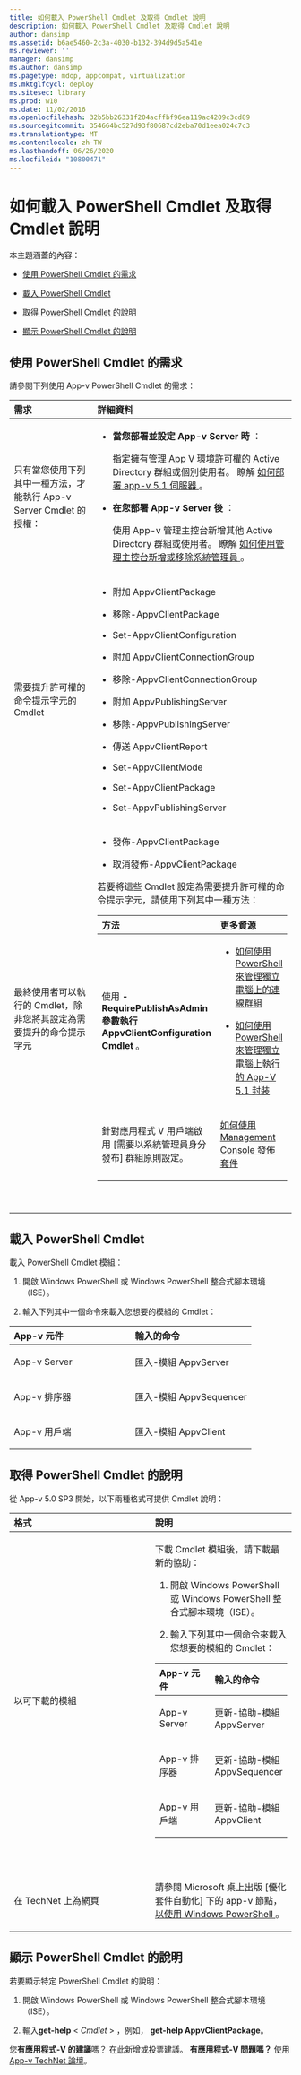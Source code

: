 ```yaml
---
title: 如何載入 PowerShell Cmdlet 及取得 Cmdlet 說明
description: 如何載入 PowerShell Cmdlet 及取得 Cmdlet 說明
author: dansimp
ms.assetid: b6ae5460-2c3a-4030-b132-394d9d5a541e
ms.reviewer: ''
manager: dansimp
ms.author: dansimp
ms.pagetype: mdop, appcompat, virtualization
ms.mktglfcycl: deploy
ms.sitesec: library
ms.prod: w10
ms.date: 11/02/2016
ms.openlocfilehash: 32b5bb26331f204acffbf96ea119ac4209c3cd89
ms.sourcegitcommit: 354664bc527d93f80687cd2eba70d1eea024c7c3
ms.translationtype: MT
ms.contentlocale: zh-TW
ms.lasthandoff: 06/26/2020
ms.locfileid: "10800471"
---
```

# 如何載入 PowerShell Cmdlet 及取得 Cmdlet 說明


本主題涵蓋的內容：

-   [使用 PowerShell Cmdlet 的需求](#bkmk-reqs-using-posh)

-   [載入 PowerShell Cmdlet](#bkmk-load-cmdlets)

-   [取得 PowerShell Cmdlet 的說明](#bkmk-get-cmdlet-help)

-   [顯示 PowerShell Cmdlet 的說明](#bkmk-display-help-cmdlet)

## <a href="" id="bkmk-reqs-using-posh"></a>使用 PowerShell Cmdlet 的需求


請參閱下列使用 App-v PowerShell Cmdlet 的需求：

<table>
<colgroup>
<col width="50%" />
<col width="50%" />
</colgroup>
<thead>
<tr class="header">
<th align="left">需求</th>
<th align="left">詳細資料</th>
</tr>
</thead>
<tbody>
<tr class="odd">
<td align="left"><p>只有當您使用下列其中一種方法，才能執行 App-v Server Cmdlet 的授權：</p></td>
<td align="left"><ul>
<li><p><strong>當您部署並設定 App-v Server 時 </strong> ：</p>
<p>指定擁有管理 App V 環境許可權的 Active Directory 群組或個別使用者。 瞭解 <a href="how-to-deploy-the-app-v-51-server.md" data-raw-source="[How to Deploy the App-V 5.1 Server](how-to-deploy-the-app-v-51-server.md)"> 如何部署 app-v 5.1 伺服器 </a> 。</p></li>
<li><p><strong>在您部署 App-v Server 後 </strong> ：</p>
<p>使用 App-v 管理主控台新增其他 Active Directory 群組或使用者。 瞭解 <a href="how-to-add-or-remove-an-administrator-by-using-the-management-console51.md" data-raw-source="[How to Add or Remove an Administrator by Using the Management Console](how-to-add-or-remove-an-administrator-by-using-the-management-console51.md)"> 如何使用管理主控台新增或移除系統管理員 </a> 。</p></li>
</ul></td>
</tr>
<tr class="even">
<td align="left"><p>需要提升許可權的命令提示字元的 Cmdlet</p></td>
<td align="left"><ul>
<li><p>附加 AppvClientPackage</p></li>
<li><p>移除-AppvClientPackage</p></li>
<li><p>Set-AppvClientConfiguration</p></li>
<li><p>附加 AppvClientConnectionGroup</p></li>
<li><p>移除-AppvClientConnectionGroup</p></li>
<li><p>附加 AppvPublishingServer</p></li>
<li><p>移除-AppvPublishingServer</p></li>
<li><p>傳送 AppvClientReport</p></li>
<li><p>Set-AppvClientMode</p></li>
<li><p>Set-AppvClientPackage</p></li>
<li><p>Set-AppvPublishingServer</p></li>
</ul></td>
</tr>
<tr class="odd">
<td align="left"><p>最終使用者可以執行的 Cmdlet，除非您將其設定為需要提升的命令提示字元</p></td>
<td align="left"><ul>
<li><p>發佈-AppvClientPackage</p></li>
<li><p>取消發佈-AppvClientPackage</p></li>
</ul>
<p>若要將這些 Cmdlet 設定為需要提升許可權的命令提示字元，請使用下列其中一種方法：</p>
<table>
<colgroup>
<col width="50%" />
<col width="50%" />
</colgroup>
<thead>
<tr class="header">
<th align="left">方法</th>
<th align="left">更多資源</th>
</tr>
</thead>
<tbody>
<tr class="odd">
<td align="left"><p><strong> </strong> 使用 <strong> -RequirePublishAsAdmin 參數執行 AppvClientConfiguration Cmdlet </strong> 。</p></td>
<td align="left"><ul>
<li><p><a href="how-to-manage-connection-groups-on-a-stand-alone-computer-by-using-powershell51.md#bkmk-admin-only-posh-topic-cg" data-raw-source="[How to Manage Connection Groups on a Stand-alone Computer by Using PowerShell](how-to-manage-connection-groups-on-a-stand-alone-computer-by-using-powershell51.md#bkmk-admin-only-posh-topic-cg)">如何使用 PowerShell 來管理獨立電腦上的連線群組</a></p></li>
<li><p><a href="how-to-manage-app-v-51-packages-running-on-a-stand-alone-computer-by-using-powershell.md" data-raw-source="[How to Manage App-V 5.1 Packages Running on a Stand-Alone Computer by Using PowerShell](how-to-manage-app-v-51-packages-running-on-a-stand-alone-computer-by-using-powershell.md)">如何使用 PowerShell 來管理獨立電腦上執行的 App-V 5.1 封裝</a></p></li>
</ul></td>
</tr>
<tr class="even">
<td align="left"><p>針對應用程式 V 用戶端啟用 [需要以系統管理員身分發布] 群組原則設定。</p></td>
<td align="left"><p><a href="how-to-publish-a-package-by-using-the-management-console-51.md" data-raw-source="[How to Publish a Package by Using the Management Console](how-to-publish-a-package-by-using-the-management-console-51.md)">如何使用 Management Console 發佈套件</a></p></td>
</tr>
</tbody>
</table>
<p> </p></td>
</tr>
</tbody>
</table>

 

## <a href="" id="bkmk-load-cmdlets"></a>載入 PowerShell Cmdlet

載入 PowerShell Cmdlet 模組：

1.  開啟 Windows PowerShell 或 Windows PowerShell 整合式腳本環境（ISE）。

2.  輸入下列其中一個命令來載入您想要的模組的 Cmdlet：

<table>
<colgroup>
<col width="50%" />
<col width="50%" />
</colgroup>
<thead>
<tr class="header">
<th align="left">App-v 元件</th>
<th align="left">輸入的命令</th>
</tr>
</thead>
<tbody>
<tr class="odd">
<td align="left"><p>App-v Server</p></td>
<td align="left"><p>匯入-模組 AppvServer</p></td>
</tr>
<tr class="even">
<td align="left"><p>App-v 排序器</p></td>
<td align="left"><p>匯入-模組 AppvSequencer</p></td>
</tr>
<tr class="odd">
<td align="left"><p>App-v 用戶端</p></td>
<td align="left"><p>匯入-模組 AppvClient</p></td>
</tr>
</tbody>
</table>

## <a href="" id="bkmk-get-cmdlet-help"></a>取得 PowerShell Cmdlet 的說明
從 App-v 5.0 SP3 開始，以下兩種格式可提供 Cmdlet 說明：

<table>
<colgroup>
<col width="50%" />
<col width="50%" />
</colgroup>
<thead>
<tr class="header">
<th align="left">格式</th>
<th align="left">說明</th>
</tr>
</thead>
<tbody>
<tr class="odd">
<td align="left"><p>以可下載的模組</p></td>
<td align="left"><p>下載 Cmdlet 模組後，請下載最新的協助：</p>
<ol>
<li><p>開啟 Windows PowerShell 或 Windows PowerShell 整合式腳本環境（ISE）。</p></li>
<li><p>輸入下列其中一個命令來載入您想要的模組的 Cmdlet：</p></li>
</ol>
<table>
<colgroup>
<col width="50%" />
<col width="50%" />
</colgroup>
<thead>
<tr class="header">
<th align="left">App-v 元件</th>
<th align="left">輸入的命令</th>
</tr>
</thead>
<tbody>
<tr class="odd">
<td align="left"><p>App-v Server</p></td>
<td align="left"><p>更新-協助-模組 AppvServer</p></td>
</tr>
<tr class="even">
<td align="left"><p>App-v 排序器</p></td>
<td align="left"><p>更新-協助-模組 AppvSequencer</p></td>
</tr>
<tr class="odd">
<td align="left"><p>App-v 用戶端</p></td>
<td align="left"><p>更新-協助-模組 AppvClient</p></td>
</tr>
</tbody>
</table>
<p> </p></td>
</tr>
<tr class="even">
<td align="left"><p>在 TechNet 上為網頁</p></td>
<td align="left"><p>請參閱 Microsoft 桌上出版 [優化套件自動化] 下的 app-v 節點， <a href="https://technet.microsoft.com/library/dn520245.aspx" data-raw-source="[Microsoft Desktop Optimization Pack Automation with Windows PowerShell](https://technet.microsoft.com/library/dn520245.aspx)"> 以使用 Windows PowerShell </a> 。</p></td>
</tr>
</tbody>
</table>

## <a href="" id="bkmk-display-help-cmdlet"></a>顯示 PowerShell Cmdlet 的說明
若要顯示特定 PowerShell Cmdlet 的說明：

1.  開啟 Windows PowerShell 或 Windows PowerShell 整合式腳本環境（ISE）。

2.  輸入**get-help** &lt; *Cmdlet* &gt; ，例如， **get-help AppvClientPackage**。

您**有應用程式-V 的建議**嗎？ 在[此](http://appv.uservoice.com/forums/280448-microsoft-application-virtualization)新增或投票建議。 **有應用程式-V 問題嗎？** 使用[App-v TechNet 論壇](https://social.technet.microsoft.com/Forums/home?forum=mdopappv)。

 

 





